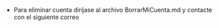 
- Para eliminar cuenta dirijase al archivo BorrarMiCuenta.md y contacte con el siguiente correo

<!---
SoporteSensor/SoporteSensor is a ✨ special ✨ repository because its `README.md` (this file) appears on your GitHub profile.
You can click the Preview link to take a look at your changes.
--->
